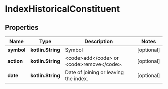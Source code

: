 
# IndexHistoricalConstituent

## Properties
Name | Type | Description | Notes
------------ | ------------- | ------------- | -------------
**symbol** | **kotlin.String** | Symbol |  [optional]
**action** | **kotlin.String** | &lt;code&gt;add&lt;/code&gt; or &lt;code&gt;remove&lt;/code&gt;. |  [optional]
**date** | **kotlin.String** | Date of joining or leaving the index. |  [optional]



